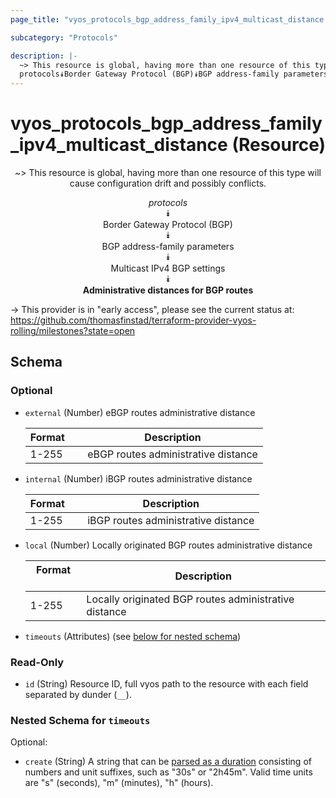 ```yaml
---
page_title: "vyos_protocols_bgp_address_family_ipv4_multicast_distance Resource - vyos"

subcategory: "Protocols"

description: |- 
  ~> This resource is global, having more than one resource of this type will cause configuration drift and possibly conflicts.
  protocols⯯Border Gateway Protocol (BGP)⯯BGP address-family parameters⯯Multicast IPv4 BGP settings⯯Administrative distances for BGP routes
---
```


# vyos_protocols_bgp_address_family_ipv4_multicast_distance (Resource)
<center>

~> This resource is global, having more than one resource of this type will cause configuration drift and possibly conflicts.

*protocols*  
⯯  
Border Gateway Protocol (BGP)  
⯯  
BGP address-family parameters  
⯯  
Multicast IPv4 BGP settings  
⯯  
**Administrative distances for BGP routes**


</center>

-> This provider is in "early access", please see the current status at: https://github.com/thomasfinstad/terraform-provider-vyos-rolling/milestones?state=open

## Schema

### Optional

- `external` (Number) eBGP routes administrative distance

    |Format  &emsp;|Description                          |
    |----------|---------------------------------------|
    |1-255   &emsp;|eBGP routes administrative distance  |
- `internal` (Number) iBGP routes administrative distance

    |Format  &emsp;|Description                          |
    |----------|---------------------------------------|
    |1-255   &emsp;|iBGP routes administrative distance  |
- `local` (Number) Locally originated BGP routes administrative distance

    |Format  &emsp;|Description                                            |
    |----------|---------------------------------------------------------|
    |1-255   &emsp;|Locally originated BGP routes administrative distance  |
- `timeouts` (Attributes) (see [below for nested schema](#nestedatt--timeouts))

### Read-Only

- `id` (String) Resource ID, full vyos path to the resource with each field separated by dunder (`__`).

<a id="nestedatt--timeouts"></a>
### Nested Schema for `timeouts`

Optional:

- `create` (String) A string that can be [parsed as a duration](https://pkg.go.dev/time#ParseDuration) consisting of numbers and unit suffixes, such as &#34;30s&#34; or &#34;2h45m&#34;. Valid time units are &#34;s&#34; (seconds), &#34;m&#34; (minutes), &#34;h&#34; (hours).  

